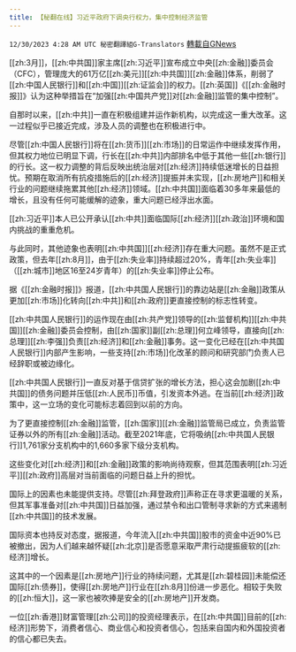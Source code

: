 ```yaml
---
title: 【秘翻在线】习近平政府下调央行权力，集中控制经济监管
---
```

`12/30/2023 4:28 AM UTC 秘密翻譯組G-Translators` [轉載自GNews](https://gnews.org/articles/2166325)



[[zh:3月]]，[[zh:中共国]]家主席[[zh:习近平]]宣布成立中央[[zh:金融]]委员会（CFC），管理庞大的61万亿[[zh:美元]][[zh:中共国]][[zh:金融]]体系，削弱了[[zh:中国人民银行]]和[[zh:中国]][[zh:证监会]]的权力。[[zh:英国]]《[[zh:金融时报]]》认为这种举措旨在“加强[[zh:中国共产党]]对[[zh:金融]]监管的集中控制”。

自那时以来，[[zh:中共]]一直在积极组建并运作新机构，以完成这一重大改革。这一过程似乎已接近完成，涉及人员的调整也在积极进行中。

尽管[[zh:中国人民银行]]将在[[zh:货币]][[zh:市场]]的日常运作中继续发挥作用，但其权力地位已明显下调，行长在[[zh:中共]]内部排名中低于其他一些[[zh:银行]]的行长。这一权力调整的背后反映出统治层对[[zh:经济]]持续低迷增长的日益担忧。预期在取消所有抗疫措施后的[[zh:经济]]提振并未实现，[[zh:房地产]]和相关行业的问题继续拖累其他[[zh:经济]]领域。[[zh:中共国]]面临着30多年来最低的增长，且没有任何可能缓解的迹象，重大问题已经浮出水面。

[[zh:习近平]]本人已公开承认[[zh:中共]]面临国际[[zh:经济]][[zh:政治]]环境和国内挑战的重重危机。

与此同时，其他迹象也表明[[zh:中共国]][[zh:经济]]存在重大问题。虽然不是正式政策，但去年[[zh:8月]]，由于[[zh:失业率]]持续超过20%，青年[[zh:失业率]]（[[zh:城市]]地区16至24岁青年）的[[zh:失业率]]停止公布。

据《[[zh:金融时报]]》报道，[[zh:中共国人民银行]]的靠边站是[[zh:金融]]政策从更加[[zh:市场]]化转向[[zh:中共]]和[[zh:政府]]更直接控制的标志性转变。

[[zh:中共国人民银行]]的运作现在由[[zh:共产党]]领导的[[zh:监督机构]][[zh:中共国]][[zh:金融]]委员会控制，由[[zh:国家]]副[[zh:总理]]何立峰领导，直接向[[zh:总理]][[zh:李强]]负责[[zh:经济]]和[[zh:金融]]事务。这一变化已经在[[zh:中共国人民银行]]内部产生影响，一些支持[[zh:市场]]化改革的顾问和研究部门负责人已经辞职或被边缘化。

[[zh:中共国人民银行]]一直反对基于信贷扩张的增长方法，担心这会加剧[[zh:中共国]]的债务问题并压低[[zh:人民币]]币值，引发资本外逃。在当前[[zh:经济]]政策中，这一立场的变化可能标志着回到以前的方向。

为了更直接控制[[zh:金融]]监管，[[zh:国家]][[zh:金融]]监管局已成立，负责监管证券以外的所有[[zh:金融]]活动。截至2021年底，它将吸纳[[zh:中共国人民银行]]1,761家分支机构中的1,660多家下级分支机构。

这些变化对[[zh:经济]]和[[zh:金融]]政策的影响尚待观察，但其范围表明[[zh:习近平]][[zh:政府]]高层对当前面临的问题日益上升的担忧。

国际上的因素也未能提供支持。尽管[[zh:拜登政府]]声称正在寻求更温暖的关系，但其军事准备对[[zh:中共国]]日益加强，通过禁令和出口管制寻求新的方式来遏制[[zh:中共国]]的技术发展。

国际资本也持反对态度，据报道，今年流入[[zh:中共国]]股市的资金中近90%已被撤出，因为人们越来越怀疑[[zh:北京]]是否愿意采取严肃行动提振疲软的[[zh:经济]]增长。

这其中的一个因素是[[zh:房地产]]行业的持续问题，尤其是[[zh:碧桂园]]未能偿还国际[[zh:债券]]，使得[[zh:房地产]]行业在[[zh:8月]]份进一步恶化。相较于失败的[[zh:恒大]]，这一家也被吹捧是安全的[[zh:房地产]]开发商。

一位[[zh:香港]]财富管理[[zh:公司]]的投资经理表示，在[[zh:中共国]]目前的[[zh:经济]]形势下，消费者信心、商业信心和投资者信心，包括来自国内和外国投资者的信心都已失去。
